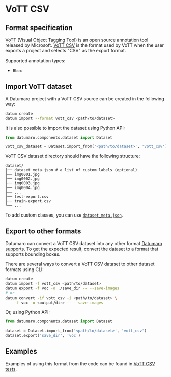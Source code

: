 # VoTT CSV

## Format specification

[VoTT](https://github.com/microsoft/VoTT) (Visual Object Tagging Tool) is
an open source annotation tool released by Microsoft.
[VoTT CSV](https://roboflow.com/formats/vott-csv) is the format used by VoTT
when the user exports a project and selects "CSV" as the export format.

Supported annotation types:
- `Bbox`

## Import VoTT dataset

A Datumaro project with a VoTT CSV source can be created in the following way:

```bash
datum create
datum import --format vott_csv <path/to/dataset>
```

It is also possible to import the dataset using Python API:

```python
from datumaro.components.dataset import Dataset

vott_csv_dataset = Dataset.import_from('<path/to/dataset>', 'vott_csv')
```

VoTT CSV dataset directory should have the following structure:

<!--lint disable fenced-code-flag-->
```
dataset/
├── dataset_meta.json # a list of custom labels (optional)
├── img0001.jpg
├── img0002.jpg
├── img0003.jpg
├── img0004.jpg
├── ...
├── test-export.csv
├── train-export.csv
└── ...
```

To add custom classes, you can use [`dataset_meta.json`](/docs/user_manual/supported_formats/#dataset-meta-file).

## Export to other formats

Datumaro can convert a VoTT CSV dataset into any other format [Datumaro supports](/docs/user-manual/supported_formats/).
To get the expected result, convert the dataset to a format
that supports bounding boxes.

There are several ways to convert a VoTT CSV dataset to other dataset
formats using CLI:

```bash
datum create
datum import -f vott_csv <path/to/dataset>
datum export -f voc -o ./save_dir -- --save-images
# or
datum convert -if vott_csv -i <path/to/dataset> \
    -f voc -o <output/dir> -- --save-images
```

Or, using Python API:

```python
from datumaro.components.dataset import Dataset

dataset = Dataset.import_from('<path/to/dataset>', 'vott_csv')
dataset.export('save_dir', 'voc')
```

## Examples

Examples of using this format from the code can be found in
[VoTT CSV tests](https://github.com/openvinotoolkit/datumaro/blob/develop/tests/test_vott_csv_format.py).
